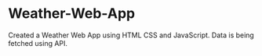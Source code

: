 # Weather-Web-App
Created a Weather Web App using HTML CSS and JavaScript. Data is being fetched using API.
